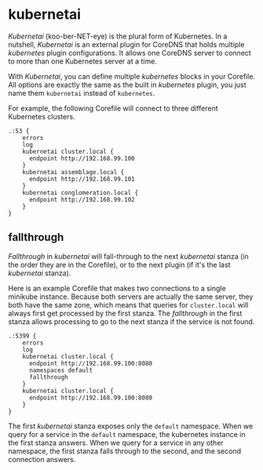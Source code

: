 # kubernetai

*Kubernetai* (koo-ber-NET-eye) is the plural form of Kubernetes.
In a nutshell, *Kubernetai* is an external plugin for CoreDNS that holds multiple *kubernetes* plugin
configurations.  It allows one CoreDNS server to connect to more than one Kubernetes server at a time.

With *Kubernetai*, you can define multiple *kubernetes* blocks in your Corefile. All
options are exactly the same as the built in *kubernetes* plugin, you just name them `kubernetai` instead
of `kubernetes`.

For example, the following Corefile will connect to three different Kubernetes clusters.

~~~
.:53 {
    errors
    log
    kubernetai cluster.local {
      endpoint http://192.168.99.100
    }
    kubernetai assemblage.local {
      endpoint http://192.168.99.101
    }
    kubernetai conglomeration.local {
      endpoint http://192.168.99.102
    }
}
~~~

## fallthrough

*Fallthrough* in *kubernetai* will fall-through to the next *kubernetai* stanza (in the order they are in the Corefile),
or to the next plugin (if it's the last *kubernetai* stanza).

Here is an example Corefile that makes two connections to a single minikube instance.
Because both servers are actually the same server, they both have the same zone, which means that queries for `cluster.local`
will always first get processed by the first stanza. The *fallthrough* in the first stanza allows processing to go to the next stanza if the service is not found.

~~~
.:5399 {
    errors
    log
    kubernetai cluster.local {
      endpoint http://192.168.99.100:8080
      namespaces default
      fallthrough
    }
    kubernetai cluster.local {
      endpoint http://192.168.99.100:8080
    }
}
~~~


The first *kubernetai* stanza exposes only the `default` namespace.
When we query for a service in the `default` namespace, the kubernetes instance in the first stanza answers.
When we query for a service in any other namespace, the first stanza falls through to the second, and the second connection answers.
